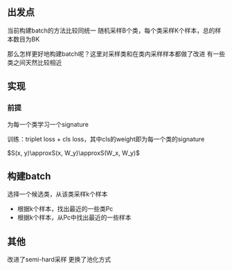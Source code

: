 
## 出发点

当前构建batch的方法比较同统一
随机采样B个类，每个类采样K个样本，总的样本数目为BK

那么怎样更好地构建batch呢？这里对采样类和在类内采样样本都做了改进
有一些类之间天然比较相近

## 实现

### 前提

为每一个类学习一个signature

训练：triplet loss + cls loss，其中cls的weight即为每一个类的signature

$S(x, y)\approxS(x, W_y)\approxS(W_x, W_y)$

## 构建batch

选择一个候选类，从该类采样k个样本
- 根据k个样本，找出最近的一些类Pc
- 根据k个样本，从Pc中找出最近的一些样本

## 其他

改进了semi-hard采样
更换了池化方式

